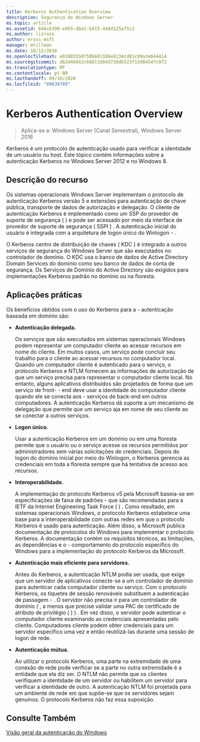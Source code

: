 ```yaml
---
title: Kerberos Authentication Overview
description: Segurança do Windows Server
ms.topic: article
ms.assetid: 646c6309-e865-4be2-b415-44dd125af5c2
ms.author: lizross
author: eross-msft
manager: mtillman
ms.date: 10/12/2016
ms.openlocfilehash: e01085558750b601186e8134cd81c09a3e644414
ms.sourcegitcommit: db2d46842c68813d043738d6523f13d8454fc972
ms.translationtype: MT
ms.contentlocale: pt-BR
ms.lasthandoff: 09/10/2020
ms.locfileid: "89639789"
---
```

# <a name="kerberos-authentication-overview"></a>Kerberos Authentication Overview

>Aplica-se a: Windows Server (Canal Semestral), Windows Server 2016

Kerberos é um protocolo de autenticação usado para verificar a identidade de um usuário ou host. Este tópico contém informações sobre a autenticação Kerberos no Windows Server 2012 e no Windows 8.

## <a name="feature-description"></a><a name="BKMK_OVER"></a>Descrição do recurso
Os sistemas operacionais Windows Server implementam o protocolo de autenticação Kerberos versão 5 e extensões para autenticação de chave pública, transporte de dados de autorização e delegação. O cliente de autenticação Kerberos é implementado como um SSP do provedor de suporte de segurança \( \) e pode ser acessado por meio da interface de provedor de suporte de segurança \( SSPI \) . A autenticação inicial do usuário é integrada com a arquitetura de logon único do Winlogon \- .

O Kerberos centro de distribuição de chaves \( KDC \) é integrado a outros serviços de segurança do Windows Server que são executados no controlador de domínio. O KDC usa o banco de dados de Active Directory Domain Services do domínio como seu banco de dados de conta de segurança. Os Serviços de Domínio do Active Directory são exigidos para implementações Kerberos padrão no domínio ou na floresta.

## <a name="practical-applications"></a><a name="kerb_tr_Kerb_Benefits"></a>Aplicações práticas
Os benefícios obtidos com o uso do Kerberos para a \- autenticação baseada em domínio são:

-   **Autenticação delegada.**

    Os serviços que são executados em sistemas operacionais Windows podem representar um computador cliente ao acessar recursos em nome do cliente. Em muitos casos, um serviço pode concluir seu trabalho para o cliente ao acessar recursos no computador local. Quando um computador cliente é autenticado para o serviço, o protocolo Kerberos e NTLM fornecem as informações de autorização de que um serviço precisa para representar o computador cliente local. No entanto, alguns aplicativos distribuídos são projetados de forma que um serviço de front- \- end deve usar a identidade do computador cliente quando ele se conecta aos \- serviços de back-end em outros computadores. A autenticação Kerberos dá suporte a um mecanismo de delegação que permite que um serviço aja em nome de seu cliente ao se conectar a outros serviços.

-   **Logon único.**

    Usar a autenticação Kerberos em um domínio ou em uma floresta permite que o usuário ou o serviço acesse os recursos permitidos por administradores sem várias solicitações de credenciais. Depois do logon do domínio inicial por meio do Winlogon, o Kerberos gerencia as credenciais em toda a floresta sempre que há tentativa de acesso aos recursos.

-   **Interoperabilidade.**

    A implementação do protocolo Kerberos v5 pela Microsoft baseia-se em especificações de faixa de padrões \- que são recomendadas para a IETF da Internet Engineering Task Force \( \) . Como resultado, em sistemas operacionais Windows, o protocolo Kerberos estabelece uma base para a interoperabilidade com outras redes em que o protocolo Kerberos é usado para autenticação. Além disso, a Microsoft publica documentação de protocolos do Windows para implementar o protocolo Kerberos. A documentação contém os requisitos técnicos, as limitações, as dependências e o \- comportamento do protocolo específico do Windows para a implementação do protocolo Kerberos da Microsoft.

-   **Autenticação mais eficiente para servidores.**

    Antes do Kerberos, a autenticação NTLM podia ser usada, que exige que um servidor de aplicativos conecte-se a um controlador de domínio para autenticar cada computador cliente ou serviço. Com o protocolo Kerberos, os tíquetes de sessão renováveis substituem a autenticação de passagem \- . O servidor não precisa ir para um controlador de domínio \( , a menos que precise validar uma PAC de certificado de atributo de privilégio \( \) \) . Em vez disso, o servidor pode autenticar o computador cliente examinando as credenciais apresentadas pelo cliente. Computadores cliente podem obter credenciais para um servidor específico uma vez e então reutilizá-las durante uma sessão de logon de rede.

-   **Autenticação mútua.**

    Ao utilizar o protocolo Kerberos, uma parte na extremidade de uma conexão de rede pode verificar se a parte no outra extremidade é a entidade que ela diz ser. O NTLM não permite que os clientes verifiquem a identidade de um servidor ou habilitem um servidor para verificar a identidade de outro. A autenticação NTLM foi projetada para um ambiente de rede em que supõe-se que os servidores sejam genuínos. O protocolo Kerberos não faz essa suposição.

## <a name="see-also"></a>Consulte Também
[Visão geral da autenticação do Windows](../windows-authentication/windows-authentication-overview.md)


